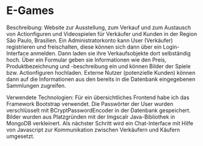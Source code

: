 # E-Games

Beschreibung:
Website zur Ausstellung, zum Verkauf und zum Austausch von Actionfiguren und Videospielen für Verkäufer und Kunden in der Region São Paulo, Brasilien. Ein Administratorkonto kann User (Verkäufer) registrieren und freischalten, diese können sich dann über ein Login-Interface anmelden. Dann laden sie ihre Verkaufsobjekte dort selbständig hoch. Über ein Formular geben sie Informationen wie den Preis, Produktbezeichnung und -beschreibung ein und können Bilder der Spiele bzw. Actionfiguren hochladen. Externe Nutzer (potenzielle Kunden) können dann auf die Informationen aus den bereits in die Datenbank eingegebenen Sammlungen zugreifen.

Verwendete Technologien:
Für ein übersichtliches Frontend habe ich das Framework Bootstrap verwendet. Die Passwörter der User wurden verschlüsselt mit BCryptPasswordEncoder in der Datenbank gespeichert. Bilder wurden aus Platzgründen mit der Imgscalr Java-Bibliothek in MongoDB verkleinert. Als nächster Schritt wird ein Chat-Interface mit Hilfe von Javascript zur Kommunikation zwischen Verkäufern und Käufern umgesetzt.

